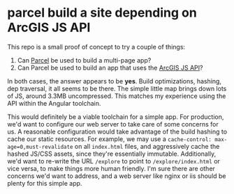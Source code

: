 # parcel build a site depending on ArcGIS JS API

This repo is a small proof of concept to try a couple of things:

1. Can [Parcel](https://parceljs.org) be used to build a multi-page app?
2. Can Parcel be used to build an app that uses the [ArcGIS JS API](https://developers.arcgis.com/javascript/latest/)?

In both cases, the answer appears to be **yes**. Build optimizations, hashing, dep traversal, it all seems to be there. The simple little map brings down lots of JS, around 3.3MB uncompressed. This matches my experience using the API within the Angular toolchain.

This would definitely be a viable toolchain for a simple app. For production, we'd want to configure our web server to take care of some concerns for us. A reasonable configuration would take advantage of the build hashing to cache our static resources. For example, we may use a `cache-control: max-age=0,must-revalidate` on all `index.html` files, and aggressively cache the hashed JS/CSS assets, since they're essentially immutable. Additionally, we'd want to re-write the URL `/explore` to point to `/explore/index.html` or vice versa, to make things more human friendly. I'm sure there are other concerns we'd want to address, and a web server like nginx or iis should be plenty for this simple app.